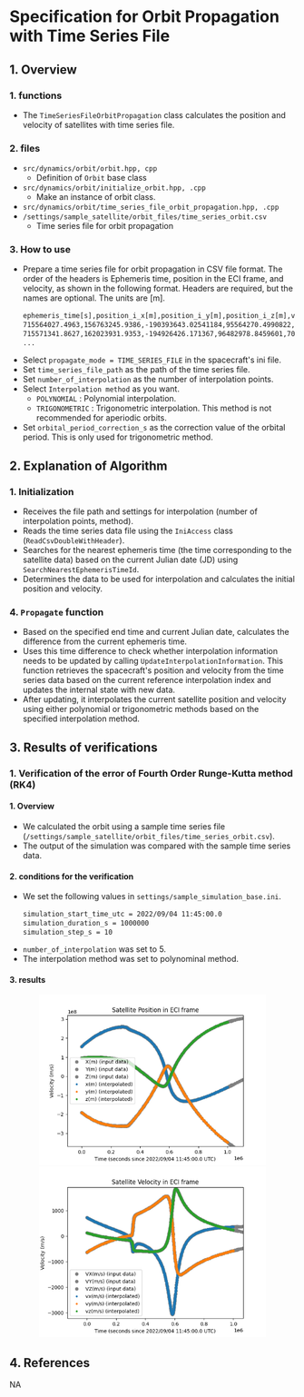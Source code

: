 # Specification for Orbit Propagation with Time Series File

## 1.  Overview

### 1. functions
- The `TimeSeriesFileOrbitPropagation` class calculates the position and velocity of satellites with time series file.

### 2. files
- `src/dynamics/orbit/orbit.hpp, cpp`
  - Definition of `Orbit` base class
- `src/dynamics/orbit/initialize_orbit.hpp, .cpp`
  - Make an instance of orbit class.	
- `src/dynamics/orbit/time_series_file_orbit_propagation.hpp, .cpp`
- `/settings/sample_satellite/orbit_files/time_series_orbit.csv`
  - Time series file for orbit propagation

### 3. How to use
- Prepare a time series file for orbit propagation in CSV file format. The order of the headers is Ephemeris time, position in the ECI frame, and velocity, as shown in the following format. Headers are required, but the names are optional. The units are [m].
  ```
  ephemeris_time[s],position_i_x[m],position_i_y[m],position_i_z[m],velocity_i_x[m/s],velocity_i_y[m/s],velocity_i_z[m/s]
  715564027.4963,156763245.9386,-190393643.02541184,95564270.4990822,731.5280577804,-634.4221281717596,132.98336504802236
  715571341.8627,162023931.9353,-194926426.171367,96482978.8459601,707.0923875188,-605.2501479322574,118.38289214154844
  ...
  ```
- Select `propagate_mode = TIME_SERIES_FILE` in the spacecraft's ini file.
- Set `time_series_file_path` as the path of the time series file.
- Set `number_of_interpolation` as the number of interpolation points.
- Select `Interpolation method` as you want.
  - `POLYNOMIAL` : Polynomial interpolation.
  - `TRIGONOMETRIC`  : Trigonometric interpolation. This method is not recommended for aperiodic orbits.
- Set `orbital_period_correction_s` as the correction value of the orbital period. This is only used for trigonometric method.
   
## 2. Explanation of Algorithm

### 1. Initialization
   - Receives the file path and settings for interpolation (number of interpolation points, method).
   - Reads the time series data file using the `IniAccess` class (`ReadCsvDoubleWithHeader`).
   - Searches for the nearest ephemeris time (the time corresponding to the satellite data) based on the current Julian date (JD) using `SearchNearestEphemerisTimeId`.
   - Determines the data to be used for interpolation and calculates the initial position and velocity.

### 4. `Propagate` function
  - Based on the specified end time and current Julian date, calculates the difference from the current ephemeris time.
  - Uses this time difference to check whether interpolation information needs to be updated by calling `UpdateInterpolationInformation`. This function retrieves the spacecraft's position and velocity from the time series data based on the current reference interpolation index and updates the internal state with new data.
  - After updating, it interpolates the current satellite position and velocity using either polynomial or trigonometric methods based on the specified interpolation method.

## 3. Results of verifications

### 1. Verification of the error of Fourth Order Runge-Kutta method (RK4)
#### 1. Overview
- We calculated the orbit using a sample time series file (`/settings/sample_satellite/orbit_files/time_series_orbit.csv`).
- The output of the simulation was compared with the sample time series data.

#### 2. conditions for the verification
- We set the following values in `settings/sample_simulation_base.ini`.
  ```
  simulation_start_time_utc = 2022/09/04 11:45:00.0
  simulation_duration_s = 1000000
  simulation_step_s = 10
  ```
- `number_of_interpolation` was set to 5.
- The interpolation method was set to polynominal method.

#### 3. results
<div align="center">
  <img src="./figs/time_series_file_position.png" width = 400 alt="time_series_file_position">
  <img src="./figs/time_series_file_velocity.png" width = 400 alt="time_series_file_velocity">
  </figure>
</div>

## 4. References
NA

